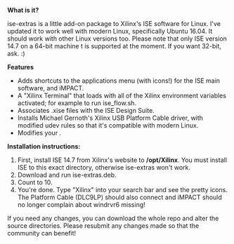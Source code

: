 **What is it?**

ise-extras is a little add-on package to Xilinx's ISE software for Linux.
I've updated it to work well with modern Linux, specifically Ubuntu 16.04.  It should work with other Linux versions too.
Please note that only ISE version 14.7 on a 64-bit machine t is supported at the moment.  If you want 32-bit, ask.  :)

**Features**
 - Adds shortcuts to the applications menu (with icons!) for the ISE main software, and iMPACT.
 - A "Xilinx Terminal" that loads with all of the Xilinx environment variables activated; for example to run ise_flow.sh.
 - Associates .xise files with the ISE Design Suite.
 - Installs Michael Gernoth's Xilinx USB Platform Cable driver, with modified udev rules so that it's compatible with modern Linux.
 - Modifies your .

**Installation instructions:**
1) First, install ISE 14.7 from Xilinx's website to **/opt/Xilinx**.  You must install ISE to this exact directory, otherwise ise-extras won't work.
2) Download and run ise-extras.deb.
3) Count to 10.
4) You're done.  Type "Xilinx" into your search bar and see the pretty icons.  The Platform Cable (DLC9LP) should also connect and iMPACT should no longer complain about windrvr6 missing!

If you need any changes, you can download the whole repo and alter the source directories.
Please resubmit any changes made so that the community can benefit!
